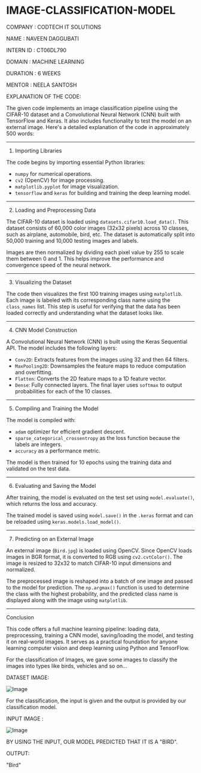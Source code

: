 # IMAGE-CLASSIFICATION-MODEL

COMPANY : CODTECH IT SOLUTIONS

NAME : NAVEEN DAGGUBATI

INTERN ID : CT06DL790

DOMAIN : MACHINE LEARNING

DURATION : 6 WEEKS

MENTOR : NEELA SANTOSH

EXPLANATION OF THE CODE:

The given code implements an image classification pipeline using the CIFAR-10 dataset and a Convolutional Neural Network (CNN) built with TensorFlow and Keras. It also includes functionality to test the model on an external image. Here's a detailed explanation of the code in approximately 500 words:

---

1. Importing Libraries

The code begins by importing essential Python libraries:

* `numpy` for numerical operations.
* `cv2` (OpenCV) for image processing.
* `matplotlib.pyplot` for image visualization.
* `tensorflow` and `keras` for building and training the deep learning model.

---

2. Loading and Preprocessing Data

The CIFAR-10 dataset is loaded using `datasets.cifar10.load_data()`. This dataset consists of 60,000 color images (32x32 pixels) across 10 classes, such as airplane, automobile, bird, etc. The dataset is automatically split into 50,000 training and 10,000 testing images and labels.

Images are then normalized by dividing each pixel value by 255 to scale them between 0 and 1. This helps improve the performance and convergence speed of the neural network.

---

3. Visualizing the Dataset

The code then visualizes the first 100 training images using `matplotlib`. Each image is labeled with its corresponding class name using the `class_names` list. This step is useful for verifying that the data has been loaded correctly and understanding what the dataset looks like.

---

4. CNN Model Construction

A Convolutional Neural Network (CNN) is built using the Keras Sequential API. The model includes the following layers:

* `Conv2D`: Extracts features from the images using 32 and then 64 filters.
* `MaxPooling2D`: Downsamples the feature maps to reduce computation and overfitting.
* `Flatten`: Converts the 2D feature maps to a 1D feature vector.
* `Dense`: Fully connected layers. The final layer uses `softmax` to output probabilities for each of the 10 classes.

---

5. Compiling and Training the Model

The model is compiled with:

* `adam` optimizer for efficient gradient descent.
* `sparse_categorical_crossentropy` as the loss function because the labels are integers.
* `accuracy` as a performance metric.

The model is then trained for 10 epochs using the training data and validated on the test data.

---

6. Evaluating and Saving the Model

After training, the model is evaluated on the test set using `model.evaluate()`, which returns the loss and accuracy.

The trained model is saved using `model.save()` in the `.keras` format and can be reloaded using `keras.models.load_model()`.

---

7. Predicting on an External Image

An external image (`Bird.jpg`) is loaded using OpenCV. Since OpenCV loads images in BGR format, it is converted to RGB using `cv2.cvtColor()`. The image is resized to 32x32 to match CIFAR-10 input dimensions and normalized.

The preprocessed image is reshaped into a batch of one image and passed to the model for prediction. The `np.argmax()` function is used to determine the class with the highest probability, and the predicted class name is displayed along with the image using `matplotlib`.

---

Conclusion

This code offers a full machine learning pipeline: loading data, preprocessing, training a CNN model, saving/loading the model, and testing it on real-world images. It serves as a practical foundation for anyone learning computer vision and deep learning using Python and TensorFlow.

For the classification of Images, we gave some images to classify the images into types like birds, vehicles and so on...

DATASET IMAGE:

![Image](https://github.com/user-attachments/assets/597b0ebf-3677-49c7-ad9f-dacd465ad9a1)






For the classification, the input is given and the output is provided by our classification model.

INPUT IMAGE :

![Image](https://github.com/user-attachments/assets/9e76fa73-a0c4-4fbc-9bf7-46c603be4c05)





BY USING THE INPUT, OUR MODEL PREDICTED THAT IT IS A "BIRD".

OUTPUT:


"Bird"













